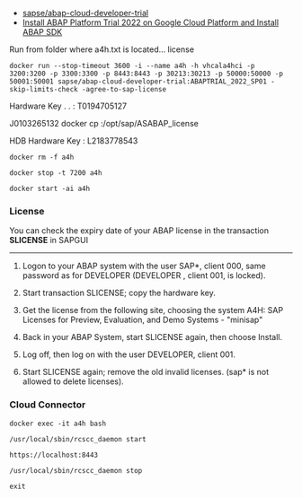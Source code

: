 * [sapse/abap-cloud-developer-trial](https://hub.docker.com/r/sapse/abap-cloud-developer-trial)
* [Install ABAP Platform Trial 2022 on Google Cloud Platform and Install ABAP SDK](https://codelabs.developers.google.com/abap-sdk/install-abap-on-gcp#2)

Run from folder where a4h.txt is located... license

```
docker run --stop-timeout 3600 -i --name a4h -h vhcala4hci -p 3200:3200 -p 3300:3300 -p 8443:8443 -p 30213:30213 -p 50000:50000 -p 50001:50001 sapse/abap-cloud-developer-trial:ABAPTRIAL_2022_SP01 -skip-limits-check -agree-to-sap-license
```

Hardware Key . . : T0194705127

J0103265132
docker cp <local file path> <container name>:/opt/sap/ASABAP_license

HDB Hardware Key   : L2183778543
```
docker rm -f a4h
```

```
docker stop -t 7200 a4h
```

```
docker start -ai a4h
```

### License
You can check the expiry date of your ABAP license in the transaction **SLICENSE** in SAPGUI

---

1. Logon to your ABAP system with the user SAP*, client 000, same password as for DEVELOPER (DEVELOPER , client 001, is locked).

2. Start transaction SLICENSE; copy the hardware key.
3. Get the license from the following site, choosing the system A4H: SAP Licenses for Preview, Evaluation, and Demo Systems - "minisap"⁠
4. Back in your ABAP System, start SLICENSE again, then choose Install.
5. Log off, then log on with the user DEVELOPER, client 001.
6. Start SLICENSE again; remove the old invalid licenses. (sap* is not allowed to delete licenses).



### Cloud Connector

```
docker exec -it a4h bash
```

```
/usr/local/sbin/rcscc_daemon start
```

```
https://localhost:8443
```

```
/usr/local/sbin/rcscc_daemon stop
```

```
exit
```
